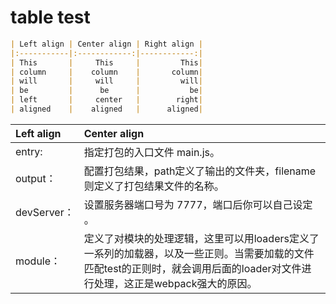 # table test


```md
| Left align | Center align | Right align |
|:-----------|:------------:|------------:|
| This       |     This     |         This|
| column     |    column    |       column|
| will       |     will     |         will|
| be         |      be      |           be|
| left       |     center   |        right|
| aligned    |    aligned   |      aligned|
``` 


| Left align | Center align |
|:-----------|:------------|
| entry:     | 指定打包的入口文件 main.js。|   
| output：   | 配置打包结果，path定义了输出的文件夹，filename则定义了打包结果文件的名称。|   
| devServer：| 设置服务器端口号为 7777，端口后你可以自己设定 。|   
| module：   | 定义了对模块的处理逻辑，这里可以用loaders定义了一系列的加载器，以及一些正则。当需要加载的文件匹配test的正则时，就会调用后面的loader对文件进行处理，这正是webpack强大的原因。|   
